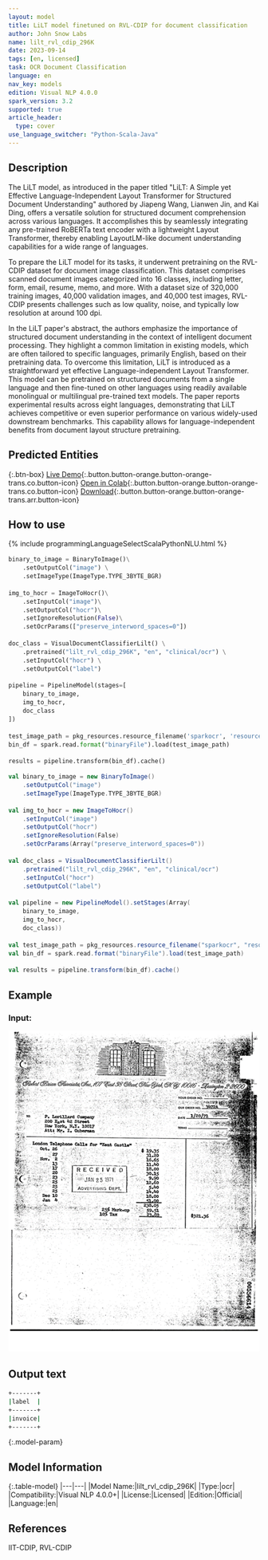 ```yaml
---
layout: model
title: LiLT model finetuned on RVL-CDIP for document classification
author: John Snow Labs
name: lilt_rvl_cdip_296K
date: 2023-09-14
tags: [en, licensed]
task: OCR Document Classification
language: en
nav_key: models
edition: Visual NLP 4.0.0
spark_version: 3.2
supported: true
article_header:
  type: cover
use_language_switcher: "Python-Scala-Java"
---
```


## Description

The LiLT model, as introduced in the paper titled "LiLT: A Simple yet Effective Language-Independent Layout Transformer for Structured Document Understanding" authored by Jiapeng Wang, Lianwen Jin, and Kai Ding, offers a versatile solution for structured document comprehension across various languages. It accomplishes this by seamlessly integrating any pre-trained RoBERTa text encoder with a lightweight Layout Transformer, thereby enabling LayoutLM-like document understanding capabilities for a wide range of languages.

To prepare the LiLT model for its tasks, it underwent pretraining on the RVL-CDIP dataset for document image classification. This dataset comprises scanned document images categorized into 16 classes, including letter, form, email, resume, memo, and more. With a dataset size of 320,000 training images, 40,000 validation images, and 40,000 test images, RVL-CDIP presents challenges such as low quality, noise, and typically low resolution at around 100 dpi.

In the LiLT paper's abstract, the authors emphasize the importance of structured document understanding in the context of intelligent document processing. They highlight a common limitation in existing models, which are often tailored to specific languages, primarily English, based on their pretraining data. To overcome this limitation, LiLT is introduced as a straightforward yet effective Language-independent Layout Transformer. This model can be pretrained on structured documents from a single language and then fine-tuned on other languages using readily available monolingual or multilingual pre-trained text models. The paper reports experimental results across eight languages, demonstrating that LiLT achieves competitive or even superior performance on various widely-used downstream benchmarks. This capability allows for language-independent benefits from document layout structure pretraining.

## Predicted Entities

{:.btn-box}
[Live Demo](https://demo.johnsnowlabs.com/ocr/IMAGE_CLASSIFIER/){:.button.button-orange.button-orange-trans.co.button-icon}
[Open in Colab](https://github.com/JohnSnowLabs/spark-ocr-workshop/blob/master/jupyter/SparkOCRVisualDocumentClassifierLiLT.ipynb){:.button.button-orange.button-orange-trans.co.button-icon}
[Download](https://s3.amazonaws.com/auxdata.johnsnowlabs.com/clinical/ocr/lilt_rvl_cdip_296K_en_5.0.0_3.0_1691399550731.zip){:.button.button-orange.button-orange-trans.arr.button-icon} 

## How to use

<div class="tabs-box" markdown="1">
{% include programmingLanguageSelectScalaPythonNLU.html %}

```python
binary_to_image = BinaryToImage()\
    .setOutputCol("image") \
    .setImageType(ImageType.TYPE_3BYTE_BGR)

img_to_hocr = ImageToHocr()\
    .setInputCol("image")\
    .setOutputCol("hocr")\
    .setIgnoreResolution(False)\
    .setOcrParams(["preserve_interword_spaces=0"])

doc_class = VisualDocumentClassifierLilt() \
    .pretrained("lilt_rvl_cdip_296K", "en", "clinical/ocr") \
    .setInputCol("hocr") \
    .setOutputCol("label")

pipeline = PipelineModel(stages=[
    binary_to_image,
    img_to_hocr,
    doc_class
])

test_image_path = pkg_resources.resource_filename('sparkocr', 'resources/ocr/visualdoc/00556614_00556648.tif')
bin_df = spark.read.format("binaryFile").load(test_image_path)

results = pipeline.transform(bin_df).cache()
```
```scala
val binary_to_image = new BinaryToImage()
    .setOutputCol("image")
    .setImageType(ImageType.TYPE_3BYTE_BGR)

val img_to_hocr = new ImageToHocr()
    .setInputCol("image")
    .setOutputCol("hocr")
    .setIgnoreResolution(False)
    .setOcrParams(Array("preserve_interword_spaces=0"))

val doc_class = VisualDocumentClassifierLilt()
    .pretrained("lilt_rvl_cdip_296K", "en", "clinical/ocr")
    .setInputCol("hocr")
    .setOutputCol("label")

val pipeline = new PipelineModel().setStages(Array(
    binary_to_image,
    img_to_hocr,
    doc_class))

val test_image_path = pkg_resources.resource_filename("sparkocr", "resources/ocr/visualdoc/00556614_00556648.tif")
val bin_df = spark.read.format("binaryFile").load(test_image_path)

val results = pipeline.transform(bin_df).cache()
```
</div>

## Example

### Input:
![Screenshot](/assets/images/examples_ocr/image1.png)

## Output text
```bash
+-------+
|label  |
+-------+
|invoice|
+-------+
```


{:.model-param}
## Model Information

{:.table-model}
|---|---|
|Model Name:|lilt_rvl_cdip_296K|
|Type:|ocr|
|Compatibility:|Visual NLP 4.0.0+|
|License:|Licensed|
|Edition:|Official|
|Language:|en|


## References

IIT-CDIP, RVL-CDIP